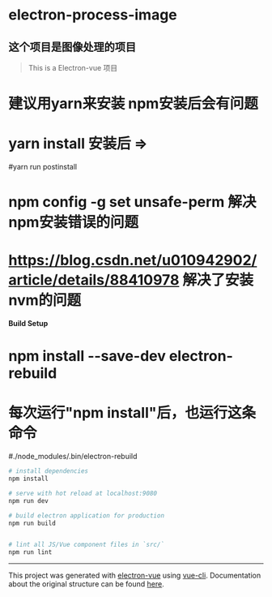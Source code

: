# electron-process-image
## 这个项目是**图像处理**的项目
> This is a Electron-vue 项目
# 建议用yarn来安装 npm安装后会有问题
# yarn install 安装后 =>
#yarn run postinstall 
# npm config -g set unsafe-perm 解决npm安装错误的问题
# https://blog.csdn.net/u010942902/article/details/88410978 解决了安装nvm的问题
#### Build Setup
# npm install --save-dev electron-rebuild

# 每次运行"npm install"后，也运行这条命令
#./node_modules/.bin/electron-rebuild 
``` bash
# install dependencies
npm install

# serve with hot reload at localhost:9080
npm run dev

# build electron application for production
npm run build


# lint all JS/Vue component files in `src/`
npm run lint

```

---

This project was generated with [electron-vue](https://github.com/SimulatedGREG/electron-vue) using [vue-cli](https://github.com/vuejs/vue-cli). Documentation about the original structure can be found [here](https://simulatedgreg.gitbooks.io/electron-vue/content/index.html).
